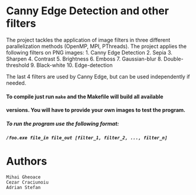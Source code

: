 # Canny Edge Detection and other filters

The project tackles the application of image filters in three different
parallelization methods (OpenMP, MPI, PThreads). The project applies the
following filters on PNG images:
    1. Canny Edge Detection
    2. Sepia
    3. Sharpen
    4. Contrast
    5. Brightness
    6. Emboss
    7. Gaussian-blur
    8. Double-threshold
    9. Black-white
    10. Edge-detection

The last 4 filters are used by Canny Edge, but can be used independently if
needed.

#### To compile just run `make` and the Makefile will build all available
#### versions. You will have to provide your own images to test the program.

##### To run the program use the following format:
##### `/foo.exe file_in file_out [filter_1, filter_2, ..., filter_n]`
# Authors
```
Mihai Gheoace
Cezar Craciunoiu
Adrian Stefan
```
